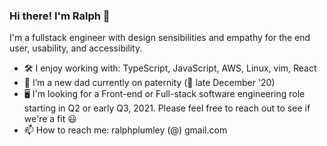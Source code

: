 ### Hi there! I'm Ralph 👋

I'm a fullstack engineer with design sensibilities and empathy for the end user, usability, and accessibility.

- 🛠 I enjoy working with: TypeScript, JavaScript, AWS, Linux, vim, React
- 🌱 I’m a new dad currently on paternity (👶 late December '20)
- 🖥️ I'm looking for a Front-end or Full-stack software engineering role starting in Q2 or early Q3, 2021. Please feel free to reach out to see if we're a fit 😃
- 📫 How to reach me: ralphplumley (@) gmail.com

<!--
**ralphplumley/ralphplumley** is a ✨ _special_ ✨ repository because its `README.md` (this file) appears on your GitHub profile.

Here are some ideas to get you started:

- 🔭 I’m currently working on ...
- 🌱 I’m currently learning ...
- 👯 I’m looking to collaborate on ...
- 🤔 I’m looking for help with ...
- 💬 Ask me about ...
- 📫 How to reach me: ...
- 😄 Pronouns: ...
- ⚡ Fun fact: ...
-->
